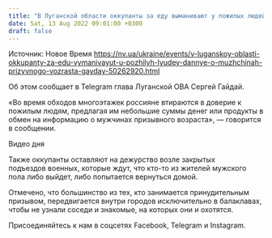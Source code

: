 ```yaml
---
title: "В Луганской области оккупанты за еду выманивают у пожилых людей данные о мужчинах призывного возраста — Гайдай"
date: Sat, 13 Aug 2022 09:01:00 +0300
draft: false
---
```

Источник: Новое Время https://nv.ua/ukraine/events/v-luganskoy-oblasti-okkupanty-za-edu-vymanivayut-u-pozhilyh-lyudey-dannye-o-muzhchinah-prizyvnogo-vozrasta-gayday-50262920.html


Об этом сообщает в Telegram глава Луганской ОВА Сергей Гайдай.

«Во время обходов многоэтажек россияне втираются в доверие к пожилым людям, предлагая им небольшие суммы денег или продукты в обмен на информацию о мужчинах призывного возраста», — говорится в сообщении.

 Видео дня  

 Также оккупанты оставляют на дежурство возле закрытых подъездов военных, которые ждут, что кто-то из жителей мужского пола либо выйдет, либо попытается вернуться домой.

Отмечено, что большинство из тех, кто занимается принудительным призывом, передвигается внутри городов исключительно в балаклавах, чтобы не узнали соседи и знакомые, на которых они и охотятся.

Присоединяйтесь к нам в соцсетях Facebook, Telegram и Instagram.

